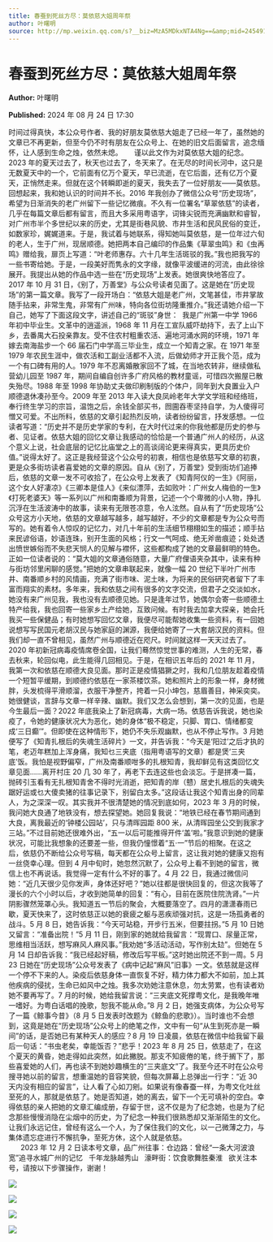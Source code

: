 ```yaml
---
title: 春蚕到死丝方尽：莫依慈大姐周年祭
author: 叶曙明
source: http://mp.weixin.qq.com/s?__biz=MzA5MDkxNTA4Ng==&amp;mid=2454915729&amp;idx=1&amp;sn=1e75c8d0458f89eb6d011121e80f1fad&amp;chksm=87a3c2f0b0d44be6fef3a66ea9f6e778ce53c17a4501fffa3e4023a0728f2ee966a30318b27f#rd
---
```


# 春蚕到死丝方尽：莫依慈大姐周年祭

**Author:** 叶曙明

**Published:** 2024 年 08 月 24 日 17:30

时间过得真快，本公众号作者、我的好朋友莫依慈大姐走了已经一年了，虽然她的文章已不再更新，但至今仍不时有朋友在公众号上、在她的旧文后面留言，追念缅怀，让人感到生命之烛，依然未熄。      谨以此文作为对莫依慈大姐的纪念。2023 年的夏天过去了，秋天也过去了，冬天来了。在无尽的时间长河中，这只是无数夏天中的一个，它前面有亿万个夏天，早已流逝，在它后面，还有亿万个夏天，正悄然走来。但就在这个转瞬即逝的夏天，我失去了一位好朋友——莫依慈。回想起来，我和她认识的时间并不长。2016 年我创办了微信公众号“历史现场”，希望为日渐消失的老广州留下一些记忆微痕。不久有一位署名“草翠依慈”的读者，几乎在每篇文章后都有留言，而且大多采用粤语字，词锋尖锐而充满幽默和睿智，对广州市半个多世纪以来的历史，尤其是街巷风貌、市井生活和民风民俗的变迁，如数家珍，娓娓道来。于是，我试着与她联系，得知她叫莫依慈，是一位年过六旬的老人，生于广州，现居顺德。她把两本自己编印的作品集《草翠虫鸣》和《虫再鸣》赠给我，扉页上写道：“叶老师惠存。六十几年生活斑驳的我。”我也把我写的一些书寄给她。于是，一段美好而隽永的文字缘，就像平波缓进的河流，由此徐徐展开。我提出从她的作品中选一些在“历史现场”上发表。她很爽快地答应了。2017 年 10 月 31 日，《别了，万善堂》与公众号读者见面了。这是她在“历史现场”的第一篇文章。我写了一段开场白：“依慈大姐是老广州，文笔甚佳，市井掌故随手拈来，非常生鬼，非常有广州味，特向各位街坊隆重推介。”我还请她介绍一下自己，她写了下面这段文字，讲述自己的“斑驳”身世：  我是广州第一中学 1966 年初中毕业生。文革中的逍遥派，1968 年 11 月在工宣队威吓劫持下，去了上山下乡，去番禺大石投亲靠友。受不住农村粗重农活、遍地河涌水网的环境，1971 年嫁去南海盐步一个 66 届石门中学高三毕业生，成立一个知青之家。在 1971 年至 1979 年农民生涯中，做农活和工副业活都不入流，后做幼师才开正我个范，成为一个有口碑有用的人。1979 年不忍离婚散家回不了城，在当地农转非，继续做私营幼儿园至 1987 年，期间自编自创许多广府风格的教材童谣，可惜四次搬屋已散失殆尽。1988 年至 1998 年协助丈夫做印刷制版的个体户，同年到大良置业入户顺德退休凑孙至今。2009 年至 2013 年入读大良凤岭老年大学文学班和经络班，奉行终生学习的宗旨，温饱之后，余钱全部买书，囫圇吞枣坚持自学，为人傻得可憎又可爱。不出所料，依慈的文章引起热烈反响，读者纷纷留言，抒发感想。一位读者写道：“历史并不是历史学家的专利，在大时代过来的你我他都是历史的参与者、见证者。依慈大姐的回忆文章让我感动的恰恰是一个普通广州人的经历，从这个意义上说，社会底层的记忆比庙堂之上的高谈阔论更来得真实，更具历史价值。”说得太好了。这正是我经营这个公众号的初衷，相信也是依慈写文章的初衷，更是众多街坊读者喜爱她的文章的原因。自从《别了，万善堂》受到街坊们追捧后，依慈的文章一发不可收拾了，在公众号上发表了《知青阿仪的一生》《阿丽，这个女人好凄凉》《三卿本是佳人》《来似漂萍，去如败叶：广州女人梅伯的一生》《打死老婆天》等一系列以广州和南番顺为背景，记述一个个卑微的小人物，挣扎沉浮在生活波涛中的故事，读来有无限苍凉意，令人泫然。自从有了“历史现场”公众号这方小天地，依慈的文章越写越多，越写越好，不少的文章都是专为公众号而写的。她有着令人惊叹的记忆力，对几十年前的生活细节栩栩如生的描述；顺手拈来民谚俗语，妙语连珠，别开生面的风格；行文一气呵成、绝无斧凿痕迹；处处透出愤世嫉俗而不失悲天悯人的见解与襟怀，这些都构成了她的文章最鲜明的特色。正如一位读者说的：“莫大姐的文章通俗随意，大量广府俚语夹杂其中，读来有种与街坊邻里闲聊的感觉。”把她的文章串联起来，就像一幅 20 世纪下半叶广州市井、南番顺乡村的风情画，充满了街市味、泥土味，为将来的民俗研究者留下了丰富而翔实的素材。多年来，我和依慈之间有很多的文字交流，但君子之交淡如水，她没有来广州见我，我也没有去顺德见她。只是逢年过节，她偶尔会寄一些顺德土特产给我，我也回寄一些家乡土产给她，互致问候。有时我去加拿大探亲，她会托我买一些保健品；有时她想写回忆文章，我便尽可能帮她收集一些资料，有一回她说想写写民国元老胡汉民与她家庭的渊源，我便给她寄了一大套胡汉民的资料。但我们却一直不曾相见，虽然广州与顺德近在咫尺。时间就这样一天天过去了。2020 年初新冠病毒疫情席卷全国，让我们蓦然惊觉世事的难测，人生的无常，春去秋来，轮回似电，此生能得几回相见。于是，在相识五年后的 2021 年 11 月，我第一次和依慈在顺德大良见面。那时正是疫情猖獗之时，我和几位朋友趁着疫情一个短暂平缓期，到顺德约依慈在一家茶楼饮茶。她和照片上的形象一样，身材微胖，头发梳得平滑顺溜，衣服干净整齐，挎着一只小坤包，慈眉善目，神采奕奕。她很健谈，言辞与文章一样辛辣、幽默。我们又怎么会想到，第一次的见面，也是今生最后一面？2022 年底我染上了新冠病毒，大病一场。依慈告诉我说，她也染疫了，令她的健康状况大为恶化，她的身体“极不稳定，只脚、胃口、情绪都变成‘三日癫’”。但即使在这种情形下，她仍不失乐观幽默，也从不停止写作。3 月她便写了《知青扎根后的失魂生活碎片》一文，并告诉我：“今天是‘阳过’之后才执的笔，老迈年糕加上浑身痛，我知乜三夹底（指用粤语写的文章）都是煲‘三夹底’饭。我怕是视野偏窄，广州及南番顺咁多的扎根知青，我却鲜见有这类回忆文章见面……离开村庄 20 几 30 年了，再老下去连这些也会淡忘。于是拼凑一篇，抛砖引玉看有无扎根知青舍不得时光消逝，把知青的岸（戆）居史扎根后的失魂失踞好运或乜大傻卖猪的往事记录下，别留白太多。”这段话让我这个知青出身的同辈人，为之深深一叹。其实我并不很清楚她的情况到底如何，2023 年 3 月的时候，我问她大良通了地铁没有，想去探望她。她回复我说：“地铁已经在春节期间通到大良，离我最近的‘钟楼公园站’，只与清晖园距 800 米，从清晖园坐公交到我家才三站。”不过目前她还很难外出，“五一以后可能推得开件‘盖’啦。”我意识到她的健康状况，可能比我想象的还要差一些，但我仍憧憬着“五·一”节后的相聚。在这之后，依慈仍不断给公众号写稿，每天都在公众号上留言，这让我对她的健康又抱有一丝侥幸心理。但到 4 月中旬时，她忽然沉默了，公众号上看不到她的留言，微信上也不再说话。我觉得一定有什么不好的事了。4 月 22 日，我通过微信问她：“近几天很少见你发声，身体还好吧？”她以往都是很快回复的，但这次我等了漫长的六个小时以后，才收到她简单的回复：“有心，目前在医院住院洗肾。”一片阴影骤然笼罩心头。我知道五一节后的聚会，大概要落空了。四月的潇潇春雨已歇，夏天快来了，这时依慈正以她的衰疲之躯与恶疾顽强对抗，这是一场孤勇者的战斗。5 月 8 日，她告诉我：“今天可站稳，开步行五米，但要拄拐。”5 月 10 日她又留言：“准备出院！”5 月 11 日，刚到家的她就给我留言：“现胃口、尿量正常，思维相当活跃，想写麻风人麻风事。”我劝她“多活动活动，写作别太攰”。但她在 5 月 14 日却告诉我：“我已经起好稿，修改后写平板。”这时她出院还不到一周。5 月 23 日她在“历史现场”公众号发表了《病中记起“麻风”旧事》一文。依慈就是这样一个停不下来的人。染疫后依慈身体一直恢复不好，精力体力都大不如前，加上其他疾病的侵扰，生命已如风中之烛。我多次劝她注意休息，勿太劳累，也有读者劝她不要再写了。7 月的时候，她给我留言说：“三夹底文死撑粤文化，是我晚年唯一嗜好。为粤白话唱的挽歌，恕我不能从命。”8 月 2 日，她强支病体，为公众号写了一篇《鲸事今昔》（8 月 5 日发表时改题为《鲸鱼的悲歌》）。当时谁也不会想到，这竟是她在“历史现场”公众号上的绝笔之作，文中有一句“从生到死亦是一瞬间”的话，是否她已有某种天人的感应？8 月 19 日凌晨，依慈在微信中给我留下最后一句话：“书虫老矣，幸能饭否？”悲乎！2023 年 8 月 25 日，依慈走了，在这个夏天的黄昏，她走得如此突然，如此撇脱。那支不知疲倦的笔，终于搁下了，那些喜爱她的人们，再也读不到她妙趣横生的“三夹底文”了。我至今还不时在公众号搜寻她以前的留言，想重温她的音容笑貌，但每次屏幕上总弹出一行字：“近 30 天内没有相应的留言”，让人看了心如刀剜。如果说有像春蚕一样，为粤文化吐丝至死的人，那就是依慈了。她是否知道，她的离去，留下一个无可填补的空白。幸得依慈的亲人把她的文章汇编成册，存留于世，这不仅是为了纪念她，也是为了纪念那些慢慢消隐在尘烟中的历史，为了纪念一种我们很熟悉却又渐渐陌生的文化。让我们永远记住，曾经有这么一个人，为了保住我们的文化，以一己微薄之力，与集体遗忘症进行不懈抗争，至死方休，这个人就是依慈。                                              2023 年 12 月 2 日读本号文章，品广州往事：仓边路：曾经“一条大河波浪宽”追寻水城广州的记忆   千年龙脉越秀山   濠畔街：饮食歌舞胜秦淮   欲关注本号，请按以下步骤操作，谢谢！

![](https://mmbiz.qpic.cn/mmbiz_png/bL2iaicTYdZn6TF8IyMEZCksHjXiaWblH20kCMkzgYxHxXHwaT1cx2pNvwqibBokbuLvibrElWEFic8aPhL0lbTW10lA/640?wx_fmt=png&from=appmsg)

![](https://mmbiz.qpic.cn/mmbiz_jpg/PJWG74pLsMYeokx5lsXy2dsazZxnJOUAtFLS62UQJCBZysttia5qO04DZvqLkAJJygtW2EYibiaJcnR6sibhO9KXAQ/640?from=appmsg)

![](https://mmbiz.qpic.cn/mmbiz_jpg/PJWG74pLsMYeokx5lsXy2dsazZxnJOUAAZTIxg6MHCgn2nibickcWSp53iaj6ViboXhSenal22FpVaXV5CkIZbaCAA/640?from=appmsg)

![](https://mmbiz.qpic.cn/mmbiz_png/PJWG74pLsMbxzxSWsbSxWa401icEeDUWiawxAxbdgTq3LmtribGicfmgEgabFONInhdrQRwY9Y4pmxRGlAoaQAaMDA/640?wx_fmt=jpeg)
